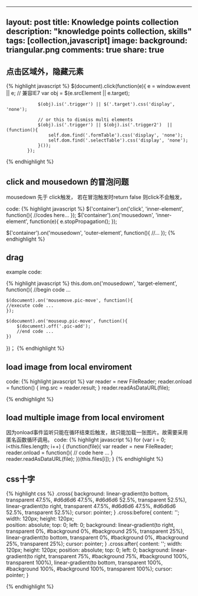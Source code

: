 
---
layout: post 
title: Knowledge points collection
description: "knowledge points collection, skills"
tags: [collection,javascript]
image:
  background: triangular.png
comments: true
share: true
---


## 点击区域外，隐藏元素 ##
{% highlight  javascript %}
 $(document).click(function(e){
                e = window.event || e; // 兼容IE7
                var obj = $(e.srcElement || e.target);

                $(obj).is('.trigger') || $('.target').css('display', 'none');
				
	            // or this to dismiss multi elements
                $(obj).is('.trigger') || $(obj).is('.trigger2')  || (function(){
                    self.dom.find('.formTable').css('display', 'none');
                    self.dom.find('.selectTable').css('display', 'none');
                }());
            });
{% endhighlight %} 	

## click and mousedown 的冒泡问题 ##

mousedown 先于 click触发， 若在冒泡触发时return false 则click不会触发，

code:
{% highlight  javascript %}
$('container').on('click', 'inner-element', function(){
	//codes here...
});
$('container').on('mousedown', 'inner-element', function(e){
	e.stopPropagation();
});

$('container').on('mousedown', 'outer-element', function(){
	//... 
});
{% endhighlight %}

<!--more-->

## drag ##

example code:

{% highlight  javascript  %}
this.dom.on('mousedown', 'target-element', function(){
	//begin code ...

	$(document).on('mousemove.pic-move', function(){
	//execute code ...
	});

	$(document).on('mouseup.pic-move', function(){
		$(document).off('.pic-add');		
	    //end code ...
	})
})；
{% endhighlight %}

## load image from local enviroment ##

code:
{% highlight  javascript %} 
	var reader = new FileReader;
	reader.onload = function() {
		img.src = reader.result;
	}
	reader.readAsDataURL(file);

{% endhighlight %} 

## load multiple image from local enviroment ##

因为onload事件监听只能在循环结束后触发，故只能加载一张图片。故需要采用匿名函数循环调用。
code:
{% highlight  javascript %}
for (var i = 0; i<this.files.length; i++) {
	(function(file){
		var reader = new FileReader;
		reader.onload = function(){
		// code here ...
		}		
		reader.readAsDataURL(file);
	})(this.files[i]);
}
{% endhighlight %} 

## css十字 ##

{% highlight  css %}
.cross{
	background:
		linear-gradient(to bottom, transparent 47.5%, #d6d6d6 47.5%, #d6d6d6 52.5%, transparent 52.5%),
		linear-gradient(to right, transparent 47.5%, #d6d6d6 47.5%, #d6d6d6 52.5%, transparent 52.5%);
	cursor: pointer;
}
.cross:before{
	content: '';
	width: 120px;
	height: 120px;	
	position: absolute;
	top: 0;	
	left: 0;
	background:
		linear-gradient(to right, transparent 0%, #background 0%, #background 25%, transparent 25%),
		linear-gradient(to bottom, transparent 0%, #background 0%, #background 25%, transparent 25%);
	cursor: pointer;
}
.cross:after{
	content: '';
	width: 120px;
	height: 120px;
	position: absolute;
	top: 0;
	left: 0;
	background:
		linear-gradient(to right, transparent 75%, #background 75%, #background 100%, transparent 100%),
		linear-gradient(to bottom, transparent 100%, #background 100%, #background 100%, transparent 100%);
	cursor: pointer;
}

{% endhighlight %} 
